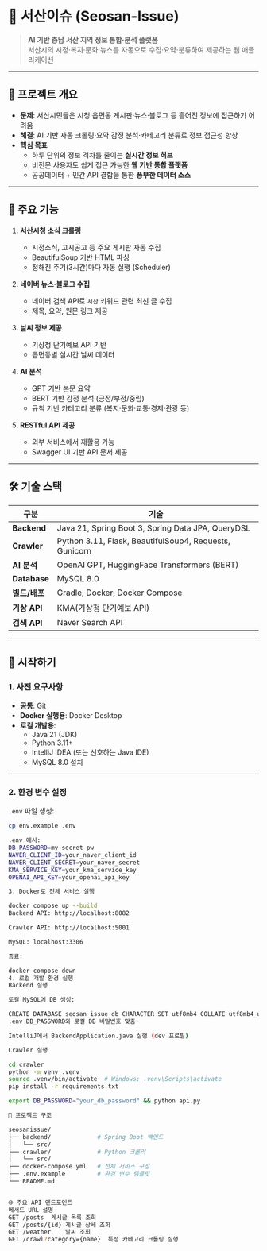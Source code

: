 # 📰 서산이슈 (Seosan-Issue)
> **AI 기반 충남 서산 지역 정보 통합·분석 플랫폼**  
서산시의 시정·복지·문화·뉴스를 자동으로 수집·요약·분류하여 제공하는 웹 애플리케이션

---

## 📌 프로젝트 개요
- **문제**: 서산시민들은 시청·읍면동 게시판·뉴스·블로그 등 흩어진 정보에 접근하기 어려움
- **해결**: AI 기반 자동 크롤링·요약·감정 분석·카테고리 분류로 정보 접근성 향상
- **핵심 목표**
  - 하루 단위의 정보 격차를 줄이는 **실시간 정보 허브**
  - 비전문 사용자도 쉽게 접근 가능한 **웹 기반 통합 플랫폼**
  - 공공데이터 + 민간 API 결합을 통한 **풍부한 데이터 소스**

---

## 🌟 주요 기능
1. **서산시청 소식 크롤링**
   - 시정소식, 고시공고 등 주요 게시판 자동 수집
   - BeautifulSoup 기반 HTML 파싱
   - 정해진 주기(3시간)마다 자동 실행 (Scheduler)

2. **네이버 뉴스·블로그 수집**
   - 네이버 검색 API로 `서산` 키워드 관련 최신 글 수집
   - 제목, 요약, 원문 링크 제공

3. **날씨 정보 제공**
   - 기상청 단기예보 API 기반
   - 읍면동별 실시간 날씨 데이터

4. **AI 분석**
   - GPT 기반 본문 요약
   - BERT 기반 감정 분석 (긍정/부정/중립)
   - 규칙 기반 카테고리 분류 (복지·문화·교통·경제·관광 등)

5. **RESTful API 제공**
   - 외부 서비스에서 재활용 가능
   - Swagger UI 기반 API 문서 제공

---

## 🛠 기술 스택
| 구분 | 기술 |
|------|------|
| **Backend** | Java 21, Spring Boot 3, Spring Data JPA, QueryDSL |
| **Crawler** | Python 3.11, Flask, BeautifulSoup4, Requests, Gunicorn |
| **AI 분석** | OpenAI GPT, HuggingFace Transformers (BERT) |
| **Database** | MySQL 8.0 |
| **빌드/배포** | Gradle, Docker, Docker Compose |
| **기상 API** | KMA(기상청 단기예보 API) |
| **검색 API** | Naver Search API |

---

## 🚀 시작하기

### 1. 사전 요구사항
- **공통**: Git
- **Docker 실행용**: Docker Desktop
- **로컬 개발용**:
  - Java 21 (JDK)
  - Python 3.11+
  - IntelliJ IDEA (또는 선호하는 Java IDE)
  - MySQL 8.0 설치

---

### 2. 환경 변수 설정
`.env` 파일 생성:
```bash
cp env.example .env

.env 예시:
DB_PASSWORD=my-secret-pw
NAVER_CLIENT_ID=your_naver_client_id
NAVER_CLIENT_SECRET=your_naver_secret
KMA_SERVICE_KEY=your_kma_service_key
OPENAI_API_KEY=your_openai_api_key

3. Docker로 전체 서비스 실행

docker compose up --build
Backend API: http://localhost:8082

Crawler API: http://localhost:5001

MySQL: localhost:3306

종료:

docker compose down
4. 로컬 개발 환경 실행
Backend 실행

로컬 MySQL에 DB 생성:

CREATE DATABASE seosan_issue_db CHARACTER SET utf8mb4 COLLATE utf8mb4_unicode_ci;
.env DB_PASSWORD와 로컬 DB 비밀번호 맞춤

IntelliJ에서 BackendApplication.java 실행 (dev 프로필)

Crawler 실행

cd crawler
python -m venv .venv
source .venv/bin/activate  # Windows: .venv\Scripts\activate
pip install -r requirements.txt

export DB_PASSWORD="your_db_password" && python api.py

📂 프로젝트 구조

seosanissue/
├── backend/             # Spring Boot 백엔드
│   └── src/
├── crawler/             # Python 크롤러
│   └── src/
├── docker-compose.yml   # 전체 서비스 구성
├── .env.example         # 환경 변수 템플릿
└── README.md


🌐 주요 API 엔드포인트
메서드	URL	설명
GET	/posts	게시글 목록 조회
GET	/posts/{id}	게시글 상세 조회
GET	/weather	날씨 조회
GET	/crawl?category={name}	특정 카테고리 크롤링 실행
